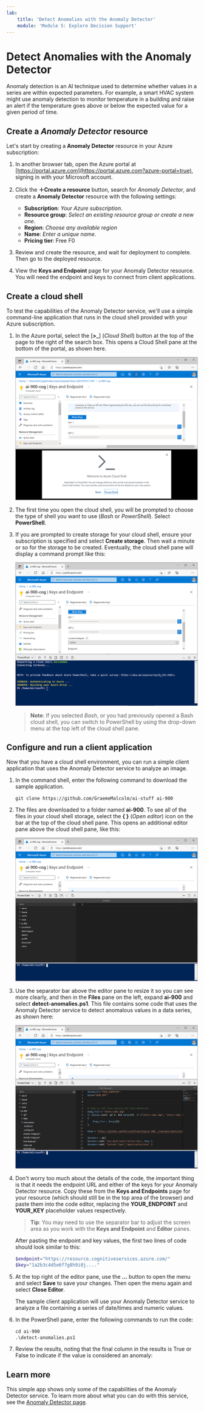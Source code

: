 ```yaml
---
lab:
    title: 'Detect Anomalies with the Anomaly Detector'
    module: 'Module 5: Explore Decision Support'
---
```


# Detect Anomalies with the Anomaly Detector

Anomaly detection is an AI technique used to determine whether values in a series are within expected parameters. For example, a smart HVAC system might use anomaly detection to monitor temperature in a building and raise an alert if the temperature goes above or below the expected value for a given period of time.

## Create a *Anomaly Detector* resource

Let's start by creating a **Anomaly Detector** resource in your Azure subscription:

1. In another browser tab, open the Azure portal at [https://portal.azure.com](https://portal.azure.com?azure-portal=true), signing in with your Microsoft account.
2. Click the **&#65291;Create a resource** button, search for *Anomaly Detector*, and create a **Anomaly Detector** resource with the following settings:
    - **Subscription**: *Your Azure subscription*.
    - **Resource group**: *Select an existing resource group or create a new one*.
    - **Region**: *Choose any available region*
    - **Name**: *Enter a unique name*.
    - **Pricing tier**: Free F0

3. Review and create the resource, and wait for deployment to complete. Then go to the deployed resource.
4. View the **Keys and Endpoint** page for your Anomaly Detector resource. You will need the endpoint and keys to connect from client applications.

## Create a cloud shell

To test the capabilities of the Anomaly Detector service, we'll use a simple command-line application that runs in the cloud shell provided with your Azure subscription.

1. In the Azure portal, select the [**>_**] (*Cloud Shell*) button at the top of the page to the right of the search box. This opens a Cloud Shell pane at the bottom of the portal, as shown here.

    ![Azure cloud shell pane](./media/cloud-shell.png)

2. The first time you open the cloud shell, you will be prompted to choose the type of shell you want to use (*Bash* or *PowerShell*). Select **PowerShell**.
3. If you are prompted to create storage for your cloud shell, ensure your subscription is specified and select **Create storage**. Then wait a minute or so for the storage to be created. Eventually, the cloud shell pane will display a command prompt like this:

    ![Azure cloud shell PowerShell prompt](./media/powershell-prompt.png)

    > **Note**: If you selected *Bash*, or you had previously opened a Bash cloud shell, you can switch to PowerShell by using the drop-down menu at the top left of the cloud shell pane.

## Configure and run a client application

Now that you have a cloud shell environment, you can run a simple client application that uses the Anomaly Detector service to analyze an image.

1. In the command shell, enter the following command to download the sample application.

    ```
    git clone https://github.com/GraemeMalcolm/ai-stuff ai-900
    ```

2. The files are downloaded to a folder named **ai-900**. To see all of the files in your cloud shell storage, select the **{ }** (*Open editor*) icon on the bar at the top of the cloud shell pane. This opens an additional editor pane above the cloud shell pane, like this:

    ![Azure cloud shell editor](./media/editor-pane.png)

3. Use the separator bar above the editor pane to resize it so you can see more clearly, and then in the **Files** pane on the left, expand **ai-900** and select **detect-anomalies.ps1**. This file contains some code that uses the Anomaly Detector service to detect anomalous values in a data series, as shown here:

    ![The editor containing code to detect anomalies](./media/find-faces.png)

4. Don't worry too much about the details of the code, the important thing is that it needs the endpoint URL and either of the keys for your Anomaly Detector resource. Copy these from the **Keys and Endpoints** page for your resource (which should still be in the top area of the browser) and paste them into the code editor, replacing the **YOUR_ENDPOINT** and **YOUR_KEY** placeholder values respectively.

    >**Tip**: You may need to use the separator bar to adjust the screen area as you work with the **Keys and Endpoint** and **Editor** panes.

    After pasting the endpoint and key values, the first two lines of code should look similar to this:

    ```PowerShell
    $endpoint="https://resource.cognitiveservices.azure.com/"
    $key="1a2b3c4d5e6f7g8h9i0j...."
    ```

5. At the top right of the editor pane, use the **...** button to open the menu and select **Save** to save your changes. Then open the menu again and select **Close Editor**.

    The sample client application will use your Anomaly Detector service to analyze a file containing a series of date/times and numeric values.

6. In the PowerShell pane, enter the following commands to run the code:

    ```
    cd ai-900
    .\detect-anomalies.ps1
    ```

7. Review the results, noting that the final column in the results is True or False to indicate if the value is considered an anomaly:

## Learn more

This simple app shows only some of the capabilities of the Anomaly Detector service. To learn more about what you can do with this service, see the [Anomaly Detector page](https://azure.microsoft.com/services/cognitive-services/anomaly-detector/).
